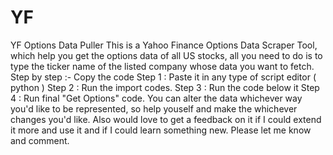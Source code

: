 # YF
YF Options Data Puller 
This is a Yahoo Finance Options Data Scraper Tool, which help you get the options data of all US stocks, all you need to do is to type the ticker name of the listed company whose data you want to fetch. 
Step by step :- 
Copy the code
Step 1 : Paste it in any type of script editor ( python )
Step 2 : Run the import codes. 
Step 3 : Run the code below it 
Step 4 : Run final "Get Options" code. 
You can alter the data whichever way you'd like to be represented, so help youself and make the whichever changes you'd like. 
Also would love to get a feedback on it if I could extend it more and use it and if I could learn something new. 
Please let me know and comment. 









